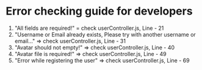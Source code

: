 # Error checking guide for developers

<!-- Controller Errors -->

<!-- userRegister -->
1. "All fields are required!" = check userController.js, Line - 21
2. "Username or Email already exists, Please try with another username or email..." => check userController.js, Line - 31
3. "Avatar should not empty!" => check userController.js, Line - 40
4. "Avatar file is required!" => check userController.js, Line - 49
5. "Error while registering the user" => check userController.js, Line - 69

<!-- userLogin -->


